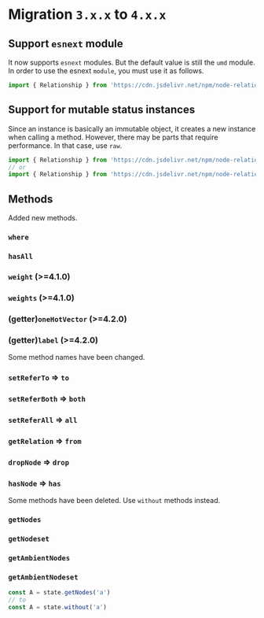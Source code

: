 # Migration `3.x.x` to `4.x.x`

## Support `esnext` module

It now supports `esnext` modules. But the default value is still the `umd` module. In order to use the esnext `module`, you must use it as follows.

```javascript
import { Relationship } from 'https://cdn.jsdelivr.net/npm/node-relation@latest/dist/esm/index.min.js'
```

## Support for mutable status instances

Since an instance is basically an immutable object, it creates a new instance when calling a method. However, there may be parts that require performance. In that case, use `raw`.

```javascript
import { Relationship } from 'https://cdn.jsdelivr.net/npm/node-relation@latest/dist/esm/raw/index.min.js'
// or
import { Relationship } from 'https://cdn.jsdelivr.net/npm/node-relation@latest/dist/umd/raw/index.min.js'
```

## Methods

Added new methods.

### `where`

### `hasAll`

### `weight` (>=4.1.0)

### `weights` (>=4.1.0)

### (getter)`oneHotVector` (>=4.2.0)

### (getter)`label` (>=4.2.0)

Some method names have been changed.

### `setReferTo` => `to`

### `setReferBoth` => `both`

### `setReferAll` => `all`

### `getRelation` => `from`

### `dropNode` => `drop`

### `hasNode` => `has`

Some methods have been deleted. Use `without` methods instead.

### `getNodes`

### `getNodeset`

### `getAmbientNodes`

### `getAmbientNodeset`

```javascript
const A = state.getNodes('a')
// to
const A = state.without('a')
```

